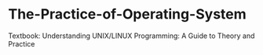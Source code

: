 # The-Practice-of-Operating-System
Textbook: Understanding UNIX/LINUX Programming: A Guide to Theory and Practice 
